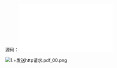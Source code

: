 源码：![1. 获取网页页面的HTML_课堂练习.py](./发送http请求.assert/1746933524201-3fbf3690-c0be-4f23-9ef0-32c2e9780bfa.py)


![1.+发送http请求.pdf_00.png](./发送http请求.assert/1746933583320-24a38ef5-6baa-4b2e-9d29-22d1b5517409.png)

